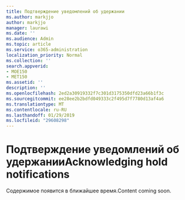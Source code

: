 ```yaml
---
title: Подтверждение уведомлений об удержании
ms.author: markjjo
author: markjjo
manager: laurawi
ms.date: ''
ms.audience: Admin
ms.topic: article
ms.service: o365-administration
localization_priority: Normal
ms.collection: ''
search.appverid:
- MOE150
- MET150
ms.assetid: ''
description: ''
ms.openlocfilehash: 2ed2a30919332f7c301d3175350dfd23a66b1f3c
ms.sourcegitcommit: ee28ee2b2bdfd049333c2f495d7f7780d13af4a6
ms.translationtype: MT
ms.contentlocale: ru-RU
ms.lasthandoff: 01/29/2019
ms.locfileid: "29608298"
---
```

# <a name="acknowledging-hold-notifications"></a><span data-ttu-id="26080-102">Подтверждение уведомлений об удержании</span><span class="sxs-lookup"><span data-stu-id="26080-102">Acknowledging hold notifications</span></span> 

<span data-ttu-id="26080-103">Содержимое появится в ближайшее время.</span><span class="sxs-lookup"><span data-stu-id="26080-103">Content coming soon.</span></span>